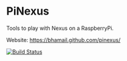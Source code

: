 PiNexus
=======

Tools to play with Nexus on a RaspberryPi.

Website:
https://bhamail.github.com/pinexus/

[![Build Status](https://travis-ci.org/bhamail/pinexus.svg?branch=master)](https://travis-ci.org/bhamail/pinexus)
